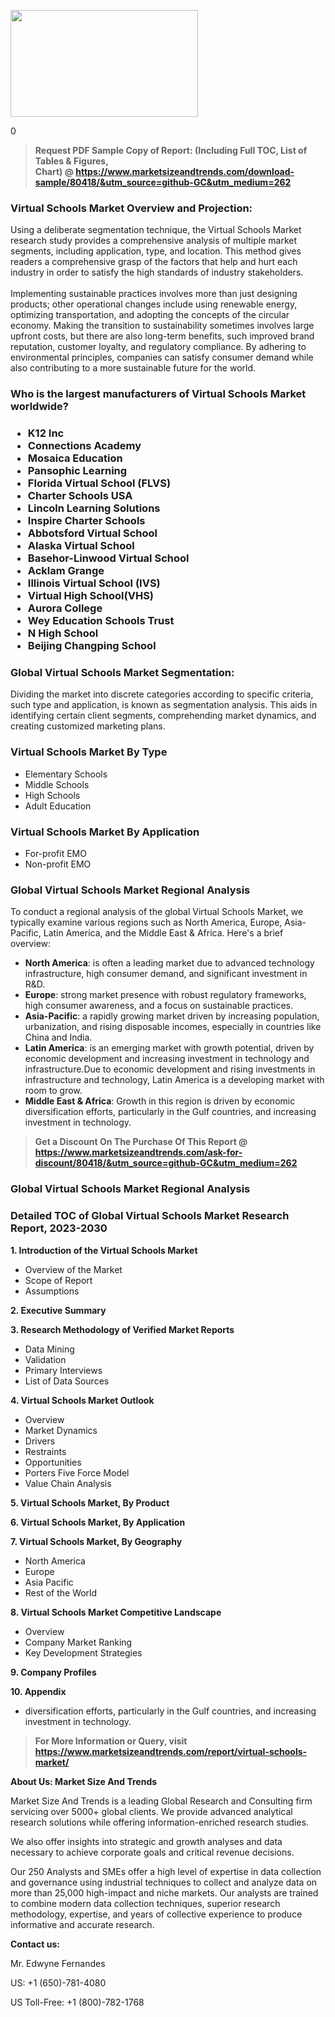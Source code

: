 <p><img class="alignnone size-medium wp-image-20088" src="https://ffe5etoiles.com/wp-content/uploads/2024/12/MST1-300x171.png" alt="" width="300" height="171" /></p>0</p><blockquote id="" class=""><strong>Request PDF Sample Copy of Report: (Including Full TOC, List of Tables &amp; Figures, Chart)&nbsp;@&nbsp;<strong><a href="https://www.marketsizeandtrends.com/download-sample/80418/&utm_source=github-GC&utm_medium=262" target="_blank">https://www.marketsizeandtrends.com/download-sample/80418/&utm_source=github-GC&utm_medium=262</a></strong></strong></blockquote><h3 id="" class="">Virtual Schools Market&nbsp;Overview and Projection:</h3><p id="" class="">Using a deliberate segmentation technique, the Virtual Schools Market research study provides a comprehensive analysis of multiple market segments, including application, type, and location. This method gives readers a comprehensive grasp of the factors that help and hurt each industry in order to satisfy the high standards of industry stakeholders. <br /> <br />Implementing sustainable practices involves more than just designing products; other operational changes include using renewable energy, optimizing transportation, and adopting the concepts of the circular economy. Making the transition to sustainability sometimes involves large upfront costs, but there are also long-term benefits, such improved brand reputation, customer loyalty, and regulatory compliance. By adhering to environmental principles, companies can satisfy consumer demand while also contributing to a more sustainable future for the world.</p><h3 id="" class="">Who is the largest manufacturers of&nbsp;Virtual Schools Market worldwide?</h3><h3 class=""><p><ul><li>K12 Inc </li><li> Connections Academy </li><li> Mosaica Education </li><li> Pansophic Learning </li><li> Florida Virtual School (FLVS) </li><li> Charter Schools USA </li><li> Lincoln Learning Solutions </li><li> Inspire Charter Schools </li><li> Abbotsford Virtual School </li><li> Alaska Virtual School </li><li> Basehor-Linwood Virtual School </li><li> Acklam Grange </li><li> Illinois Virtual School (IVS) </li><li> Virtual High School(VHS) </li><li> Aurora College </li><li> Wey Education Schools Trust </li><li> N High School </li><li> Beijing Changping School</li></ul></p></h3><h3 id="" class="">Global&nbsp;Virtual Schools Market Segmentation:</h3><p id="" class="">Dividing the market into discrete categories according to specific criteria, such type and application, is known as segmentation analysis. This aids in identifying certain client segments, comprehending market dynamics, and creating customized marketing plans.</p><h3 id="" class="">Virtual Schools Market&nbsp;By Type</h3><p><p><ul><li>Elementary Schools </li><li> Middle Schools </li><li> High Schools </li><li> Adult Education</p></li></ul></p></p><h3 id="" class="">Virtual Schools Market&nbsp;By Application</h3><p class=""><p><ul><li>For-profit EMO </li><li> Non-profit EMO</li></ul></p></p><h3 id="" class="">Global Virtual Schools Market Regional Analysis</h3><p id="" class="">To conduct a regional analysis of the global Virtual Schools Market, we typically examine various regions such as North America, Europe, Asia-Pacific, Latin America, and the Middle East &amp; Africa. Here's a brief overview:</p><ul><li><strong>North America</strong>: is often a leading market due to advanced technology infrastructure, high consumer demand, and significant investment in R&amp;D.</li><li><strong>Europe</strong>: strong market presence with robust regulatory frameworks, high consumer awareness, and a focus on sustainable practices.</li><li><strong>Asia-Pacific</strong>: a rapidly growing market driven by increasing population, urbanization, and rising disposable incomes, especially in countries like China and India.</li><li><strong>Latin America</strong>: is an emerging market with growth potential, driven by economic development and increasing investment in technology and infrastructure.Due to economic development and rising investments in infrastructure and technology, Latin America is a developing market with room to grow.</li><li><strong>Middle East &amp; Africa</strong>: Growth in this region is driven by economic diversification efforts, particularly in the Gulf countries, and increasing investment in technology.</li></ul><blockquote id="" class=""><strong>Get a Discount On The Purchase Of This Report @ <strong><a href="https://www.marketsizeandtrends.com/ask-for-discount/80418/&utm_source=github-GC&utm_medium=262" target="_blank">https://www.marketsizeandtrends.com/ask-for-discount/80418/&utm_source=github-GC&utm_medium=262</a></strong></strong></blockquote><h3 id="" class="">Global Virtual Schools Market Regional Analysis</h3><h3 id="" class="">Detailed TOC of Global Virtual Schools Market Research Report, 2023-2030</h3><p id="" class=""><strong>1. Introduction of the Virtual Schools Market</strong></p><ul><li>Overview of the Market</li><li>Scope of Report</li><li>Assumptions</li></ul><p id="" class=""><strong>2. Executive Summary</strong></p><p id="" class=""><strong>3. Research Methodology of Verified Market Reports</strong></p><ul><li>Data Mining</li><li>Validation</li><li>Primary Interviews</li><li>List of Data Sources</li></ul><p id="" class=""><strong>4. Virtual Schools Market Outlook</strong></p><ul><li>Overview</li><li>Market Dynamics</li><li>Drivers</li><li>Restraints</li><li>Opportunities</li><li>Porters Five Force Model</li><li>Value Chain Analysis</li></ul><p id="" class=""><strong>5. Virtual Schools Market, By Product</strong></p><p id="" class=""><strong>6. Virtual Schools Market, By Application</strong></p><p id="" class=""><strong>7. Virtual Schools Market, By Geography</strong></p><ul><li>North America</li><li>Europe</li><li>Asia Pacific</li><li>Rest of the World</li></ul><p id="" class=""><strong>8. Virtual Schools Market Competitive Landscape</strong></p><ul><li>Overview</li><li>Company Market Ranking</li><li>Key Development Strategies</li></ul><p id="" class=""><strong>9. Company Profiles</strong></p><p id="" class=""><strong>10. Appendix</strong></p><ul><li>diversification efforts, particularly in the Gulf countries, and increasing investment in technology.</li></ul><blockquote id="" class=""><strong>For More Information or Query, visit <strong><strong><a href="https://www.marketsizeandtrends.com/report/virtual-schools-market/" target="_blank">https://www.marketsizeandtrends.com/report/virtual-schools-market/</a></strong></strong></strong></blockquote><p id="" class=""><strong>About Us: Market Size And Trends</strong></p><p id="" class="">Market Size And Trends is a leading Global Research and Consulting firm servicing over 5000+ global clients. We provide advanced analytical research solutions while offering information-enriched research studies.</p><p id="" class="">We also offer insights into strategic and growth analyses and data necessary to achieve corporate goals and critical revenue decisions.</p><p id="" class="">Our 250 Analysts and SMEs offer a high level of expertise in data collection and governance using industrial techniques to collect and analyze data on more than 25,000 high-impact and niche markets. Our analysts are trained to combine modern data collection techniques, superior research methodology, expertise, and years of collective experience to produce informative and accurate research.</p><p id="" class=""><strong>Contact us:</strong></p><p id="" class="">Mr. Edwyne Fernandes</p><p id="" class="">US: +1 (650)-781-4080</p><p id="" class="">US Toll-Free: +1 (800)-782-1768</p>
